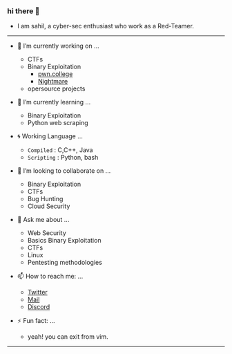 ### hi there 👋

- I am sahil, a cyber-sec enthusiast who work as a Red-Teamer.

***

- 🔭 I’m currently working on ...
  - CTFs
  - Binary Exploitation
    - [pwn.college](https://pwn.college)
    - [Nightmare](https://guyinatuxedo.github.io/)
  - opersource projects


- 🌱 I’m currently learning ...
  - Binary Exploitation
  - Python web scraping


- :cyclone: Working Language ...
  - ``Compiled`` : C,C++, Java
  - ``Scripting`` : Python, bash

- 👯 I’m looking to collaborate on ...
  - Binary Exploitation
  - CTFs
  - Bug Hunting
  - Cloud Security


- 💬 Ask me about ...
  - Web Security
  - Basics Binary Exploitation
  - CTFs
  - Linux
  - Pentesting methodologies


- 📫 How to reach me: ...
  - [Twitter](https://twitter.com/sahilwep)
  - [Mail](mailto:sahilwep@gmail.com)
  - [Discord](https://discord.com/users/sahilwep#8436)


- ⚡ Fun fact: ...
    - yeah! you can exit from vim. 

***
